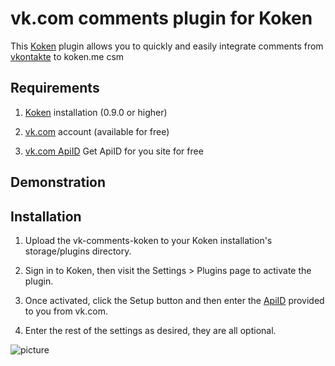 vk.com comments plugin for Koken
================================

This [Koken](http://koken.me) plugin allows you to quickly and easily integrate comments from [vkontakte](http://vk.com) to koken.me csm

Requirements
------------

1. [Koken](http://koken.me) installation (0.9.0 or higher)

2. [vk.com](http://vk.com) account (available for free)

3. [vk.com ApiID](http://vk.com/developers.php?oid=-1&p=Comments) Get ApiID for you site for free


Demonstration
-------------

Installation
------------

1. Upload the vk-comments-koken to your Koken installation's storage/plugins directory.

2. Sign in to Koken, then visit the Settings > Plugins page to activate the plugin.

3. Once activated, click the Setup button and then enter the [ApiID](http://vk.com/developers.php?oid=-1&p=Comments) provided to you from vk.com.

4. Enter the rest of the settings as desired, they are all optional.

![picture](http://test.art4to.com/vk.settngs.gif)
